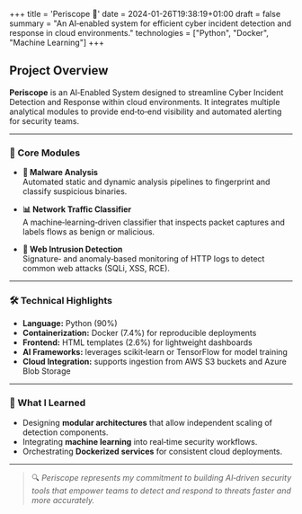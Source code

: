 +++
title = 'Periscope  🔭'
date = 2024-01-26T19:38:19+01:00
draft = false
summary  = "An AI‑enabled system for efficient cyber incident detection and response in cloud environments."
technologies = ["Python", "Docker", "Machine Learning"]
+++


## Project Overview

**Periscope** is an AI‑Enabled System designed to streamline Cyber Incident Detection and Response within cloud environments. It integrates multiple analytical modules to provide end‑to‑end visibility and automated alerting for security teams.

---

### 🌟 Core Modules

- **🦠 Malware Analysis**  
  Automated static and dynamic analysis pipelines to fingerprint and classify suspicious binaries.

- **📊 Network Traffic Classifier**  
  A machine‑learning‑driven classifier that inspects packet captures and labels flows as benign or malicious.

- **🔐 Web Intrusion Detection**  
  Signature‑ and anomaly‑based monitoring of HTTP logs to detect common web attacks (SQLi, XSS, RCE).
---

### 🛠️ Technical Highlights

- **Language:** Python (90%) 
- **Containerization:** Docker (7.4%) for reproducible deployments 
- **Frontend:** HTML templates (2.6%) for lightweight dashboards   
- **AI Frameworks:** leverages scikit‑learn or TensorFlow for model training  
- **Cloud Integration:** supports ingestion from AWS S3 buckets and Azure Blob Storage  

---

### 🤔 What I Learned

- Designing **modular architectures** that allow independent scaling of detection components.  
- Integrating **machine learning** into real‑time security workflows.  
- Orchestrating **Dockerized services** for consistent cloud deployments.  

---

> 🔍 *Periscope represents my commitment to building AI‑driven security tools that empower teams to detect and respond to threats faster and more accurately.*  